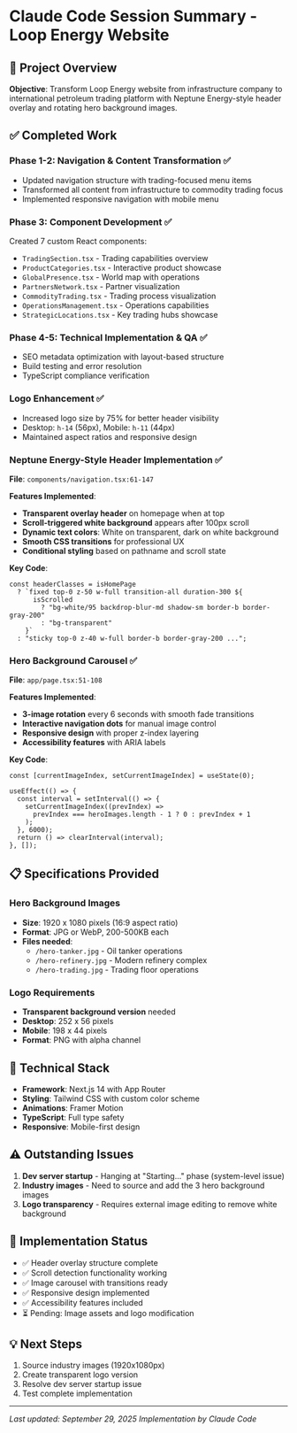 # Claude Code Session Summary - Loop Energy Website

## 🚀 Project Overview
**Objective**: Transform Loop Energy website from infrastructure company to international petroleum trading platform with Neptune Energy-style header overlay and rotating hero background images.

## ✅ Completed Work

### Phase 1-2: Navigation & Content Transformation ✅
- Updated navigation structure with trading-focused menu items
- Transformed all content from infrastructure to commodity trading focus
- Implemented responsive navigation with mobile menu

### Phase 3: Component Development ✅
Created 7 custom React components:
- `TradingSection.tsx` - Trading capabilities overview
- `ProductCategories.tsx` - Interactive product showcase
- `GlobalPresence.tsx` - World map with operations
- `PartnersNetwork.tsx` - Partner visualization
- `CommodityTrading.tsx` - Trading process visualization
- `OperationsManagement.tsx` - Operations capabilities
- `StrategicLocations.tsx` - Key trading hubs showcase

### Phase 4-5: Technical Implementation & QA ✅
- SEO metadata optimization with layout-based structure
- Build testing and error resolution
- TypeScript compliance verification

### Logo Enhancement ✅
- Increased logo size by 75% for better header visibility
- Desktop: `h-14` (56px), Mobile: `h-11` (44px)
- Maintained aspect ratios and responsive design

### Neptune Energy-Style Header Implementation ✅
**File**: `components/navigation.tsx:61-147`

**Features Implemented**:
- **Transparent overlay header** on homepage when at top
- **Scroll-triggered white background** appears after 100px scroll
- **Dynamic text colors**: White on transparent, dark on white background
- **Smooth CSS transitions** for professional UX
- **Conditional styling** based on pathname and scroll state

**Key Code**:
```tsx
const headerClasses = isHomePage
  ? `fixed top-0 z-50 w-full transition-all duration-300 ${
      isScrolled
        ? "bg-white/95 backdrop-blur-md shadow-sm border-b border-gray-200"
        : "bg-transparent"
    }`
  : "sticky top-0 z-40 w-full border-b border-gray-200 ...";
```

### Hero Background Carousel ✅
**File**: `app/page.tsx:51-108`

**Features Implemented**:
- **3-image rotation** every 6 seconds with smooth fade transitions
- **Interactive navigation dots** for manual image control
- **Responsive design** with proper z-index layering
- **Accessibility features** with ARIA labels

**Key Code**:
```tsx
const [currentImageIndex, setCurrentImageIndex] = useState(0);

useEffect(() => {
  const interval = setInterval(() => {
    setCurrentImageIndex((prevIndex) =>
      prevIndex === heroImages.length - 1 ? 0 : prevIndex + 1
    );
  }, 6000);
  return () => clearInterval(interval);
}, []);
```

## 📋 Specifications Provided

### Hero Background Images
- **Size**: 1920 x 1080 pixels (16:9 aspect ratio)
- **Format**: JPG or WebP, 200-500KB each
- **Files needed**:
  - `/hero-tanker.jpg` - Oil tanker operations
  - `/hero-refinery.jpg` - Modern refinery complex
  - `/hero-trading.jpg` - Trading floor operations

### Logo Requirements
- **Transparent background version** needed
- **Desktop**: 252 x 56 pixels
- **Mobile**: 198 x 44 pixels
- **Format**: PNG with alpha channel

## 🔧 Technical Stack
- **Framework**: Next.js 14 with App Router
- **Styling**: Tailwind CSS with custom color scheme
- **Animations**: Framer Motion
- **TypeScript**: Full type safety
- **Responsive**: Mobile-first design

## ⚠️ Outstanding Issues
1. **Dev server startup** - Hanging at "Starting..." phase (system-level issue)
2. **Industry images** - Need to source and add the 3 hero background images
3. **Logo transparency** - Requires external image editing to remove white background

## 🎯 Implementation Status
- ✅ Header overlay structure complete
- ✅ Scroll detection functionality working
- ✅ Image carousel with transitions ready
- ✅ Responsive design implemented
- ✅ Accessibility features included
- ⏳ Pending: Image assets and logo modification

## 💡 Next Steps
1. Source industry images (1920x1080px)
2. Create transparent logo version
3. Resolve dev server startup issue
4. Test complete implementation

---
*Last updated: September 29, 2025*
*Implementation by Claude Code*
